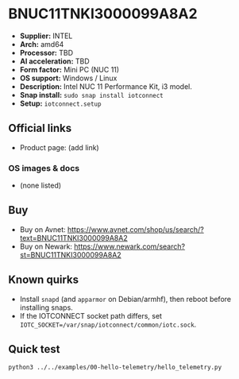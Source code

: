 # BNUC11TNKI3000099A8A2

- **Supplier:** INTEL
- **Arch:** amd64
- **Processor:** TBD
- **AI acceleration:** TBD
- **Form factor:** Mini PC (NUC 11)
- **OS support:** Windows / Linux
- **Description:** Intel NUC 11 Performance Kit, i3 model.
- **Snap install:** `sudo snap install iotconnect`
- **Setup:** `iotconnect.setup`

## Official links
- Product page: (add link)

### OS images & docs
- (none listed)

## Buy
- Buy on Avnet: https://www.avnet.com/shop/us/search/?text=BNUC11TNKI3000099A8A2
- Buy on Newark: https://www.newark.com/search?st=BNUC11TNKI3000099A8A2

## Known quirks
- Install `snapd` (and `apparmor` on Debian/armhf), then reboot before installing snaps.
- If the IOTCONNECT socket path differs, set `IOTC_SOCKET=/var/snap/iotconnect/common/iotc.sock`.

## Quick test
```bash
python3 ../../examples/00-hello-telemetry/hello_telemetry.py
```
